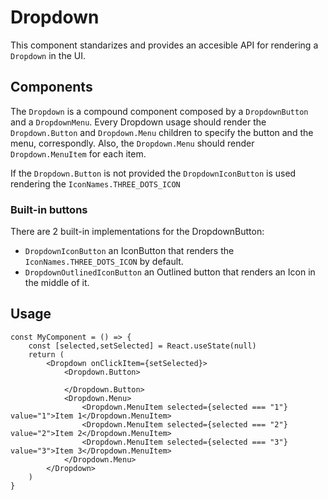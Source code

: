 # Dropdown

This component standarizes and provides an accesible API for rendering a `Dropdown` in the UI.

## Components

The `Dropdown` is a compound component composed by a `DropdownButton` and a `DropdownMenu`.
Every Dropdown usage should render the `Dropdown.Button` and `Dropdown.Menu` children to specify the button and the menu, correspondly. Also, the `Dropdown.Menu` should render `Dropdown.MenuItem` for each item.

If the `Dropdown.Button` is not provided the `DropdownIconButton` is used rendering the `IconNames.THREE_DOTS_ICON`

### Built-in buttons

There are 2 built-in implementations for the DropdownButton:

-   `DropdownIconButton` an IconButton that renders the `IconNames.THREE_DOTS_ICON` by default.
-   `DropdownOutlinedIconButton` an Outlined button that renders an Icon in the middle of it.

## Usage

```react
const MyComponent = () => {
    const [selected,setSelected] = React.useState(null)
    return (
        <Dropdown onClickItem={setSelected}>
            <Dropdown.Button>

            </Dropdown.Button>
            <Dropdown.Menu>
                <Dropdown.MenuItem selected={selected === "1"} value="1">Item 1</Dropdown.MenuItem>
                <Dropdown.MenuItem selected={selected === "2"} value="2">Item 2</Dropdown.MenuItem>
                <Dropdown.MenuItem selected={selected === "3"} value="3">Item 3</Dropdown.MenuItem>
            </Dropdown.Menu>
        </Dropdown>
    )
}
```

##
